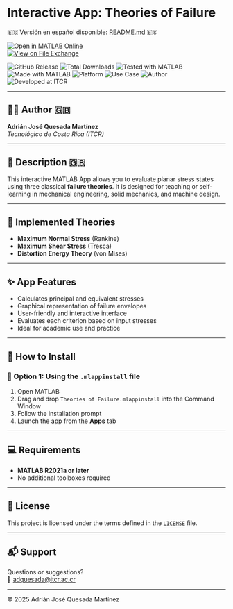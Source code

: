 # Interactive App: Theories of Failure

🇪🇸 Versión en español disponible: [README.md](README.md) 🇪🇸

[![Open in MATLAB Online](https://www.mathworks.com/images/responsive/global/open-in-matlab-online.svg)](https://matlab.mathworks.com/open/github/v1?repo=adriancrc/Theories-of-Failure)  
[![View on File Exchange](https://www.mathworks.com/matlabcentral/images/matlab-file-exchange.svg)](https://la.mathworks.com/matlabcentral/fileexchange/)

![GitHub Release](https://img.shields.io/github/v/release/adriancrc/Theories-of-Failure)
![Total Downloads](https://img.shields.io/github/downloads/adriancrc/Theories-of-Failure/total)
![Tested with MATLAB](https://img.shields.io/endpoint?url=https%3A%2F%2Fraw.githubusercontent.com%2Fadriancrc%2FTheories-of-Failure%2Fmain%2Freport%2Fbadge%2Ftested_with.json)
![Made with MATLAB](https://img.shields.io/badge/Made%20with-MATLAB-blue)
![Platform](https://img.shields.io/badge/Platform-Windows%20%7C%20macOS%20%7C%20Linux-lightgrey)
![Use Case](https://img.shields.io/badge/Use-Educational-success)
![Author](https://img.shields.io/badge/Author-Adrián%20Quesada%20Martínez-blueviolet)
![Developed at ITCR](https://img.shields.io/badge/Developed%20at-ITCR-blue)

---

## 👨‍💻 Author 🇬🇧
**Adrián José Quesada Martínez**  
*Tecnológico de Costa Rica (ITCR)*

---

## 📘 Description 🇬🇧

This interactive MATLAB App allows you to evaluate planar stress states using three classical **failure theories**. It is designed for teaching or self-learning in mechanical engineering, solid mechanics, and machine design.

---

## 🧠 Implemented Theories

- **Maximum Normal Stress** (Rankine)  
- **Maximum Shear Stress** (Tresca)  
- **Distortion Energy Theory** (von Mises)

---

## ✨ App Features

- Calculates principal and equivalent stresses  
- Graphical representation of failure envelopes  
- User-friendly and interactive interface  
- Evaluates each criterion based on input stresses  
- Ideal for academic use and practice

---

## 🚀 How to Install

### 🔹 Option 1: Using the `.mlappinstall` file

1. Open MATLAB  
2. Drag and drop `Theories of Failure.mlappinstall` into the Command Window  
3. Follow the installation prompt  
4. Launch the app from the **Apps** tab

---

## 💻 Requirements

- **MATLAB R2021a or later**  
- No additional toolboxes required

---

## 📄 License

This project is licensed under the terms defined in the [`LICENSE`](LICENSE) file.

---

## 📬 Support

Questions or suggestions?  
📧 [adquesada@itcr.ac.cr](mailto:adquesada@itcr.ac.cr)

---

© 2025 Adrián José Quesada Martínez
